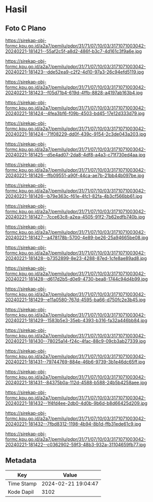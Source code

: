 # Hasil

## Foto C Plano

https://sirekap-obj-formc.kpu.go.id/a2a7/pemilu/pdpr/31/71/07/10/03/3171071003042-20240221-181421--55af2c5f-a8d2-486f-b3c7-4d161c3f9a6e.jpg

https://sirekap-obj-formc.kpu.go.id/a2a7/pemilu/pdpr/31/71/07/10/03/3171071003042-20240221-181423--dde52ea9-c2f2-4d10-97a3-26c94efd5119.jpg

https://sirekap-obj-formc.kpu.go.id/a2a7/pemilu/pdpr/31/71/07/10/03/3171071003042-20240221-181423--f05d71b4-619d-4ffb-8828-a4197ab163b4.jpg

https://sirekap-obj-formc.kpu.go.id/a2a7/pemilu/pdpr/31/71/07/10/03/3171071003042-20240221-181424--4fea3bf6-f09b-4503-bd45-17e12d333d79.jpg

https://sirekap-obj-formc.kpu.go.id/a2a7/pemilu/pdpr/31/71/07/10/03/3171071003042-20240221-181424--71f08229-dd0f-439c-9154-2c3de043a203.jpg

https://sirekap-obj-formc.kpu.go.id/a2a7/pemilu/pdpr/31/71/07/10/03/3171071003042-20240221-181425--d5e4ad07-2da8-4df8-a4a3-c71f730ed4aa.jpg

https://sirekap-obj-formc.kpu.go.id/a2a7/pemilu/pdpr/31/71/07/10/03/3171071003042-20240221-181426--ffb09551-a90f-44ca-ae7b-21bb44b097be.jpg

https://sirekap-obj-formc.kpu.go.id/a2a7/pemilu/pdpr/31/71/07/10/03/3171071003042-20240221-181426--b79e363c-f61e-4fc1-82fa-4b3cf566bb61.jpg

https://sirekap-obj-formc.kpu.go.id/a2a7/pemilu/pdpr/31/71/07/10/03/3171071003042-20240221-181427--7cce63c8-a2ea-4505-91f2-7b62edfb740b.jpg

https://sirekap-obj-formc.kpu.go.id/a2a7/pemilu/pdpr/31/71/07/10/03/3171071003042-20240221-181427--a478178b-5700-4e89-be26-25a94665be08.jpg

https://sirekap-obj-formc.kpu.go.id/a2a7/pemilu/pdpr/31/71/07/10/03/3171071003042-20240221-181428--b7352899-8e23-4288-87ed-1cfe8ae89ad8.jpg

https://sirekap-obj-formc.kpu.go.id/a2a7/pemilu/pdpr/31/71/07/10/03/3171071003042-20240221-181428--d617d2b5-d0e9-4730-bea8-1744c94d4b99.jpg

https://sirekap-obj-formc.kpu.go.id/a2a7/pemilu/pdpr/31/71/07/10/03/3171071003042-20240221-181429--e11a0580-767d-4595-ba66-d750fc2e3b45.jpg

https://sirekap-obj-formc.kpu.go.id/a2a7/pemilu/pdpr/31/71/07/10/03/3171071003042-20240221-181429--1583b5e3-35eb-4393-b316-fa32a446bb84.jpg

https://sirekap-obj-formc.kpu.go.id/a2a7/pemilu/pdpr/31/71/07/10/03/3171071003042-20240221-181430--78025a14-f24c-4fac-88c9-09cb3ab27339.jpg

https://sirekap-obj-formc.kpu.go.id/a2a7/pemilu/pdpr/31/71/07/10/03/3171071003042-20240221-181431--79744769-884e-46b6-9739-3b1e46dc65ff.jpg

https://sirekap-obj-formc.kpu.go.id/a2a7/pemilu/pdpr/31/71/07/10/03/3171071003042-20240221-181431--84375b0a-112d-4588-b588-24b5b4258aee.jpg

https://sirekap-obj-formc.kpu.go.id/a2a7/pemilu/pdpr/31/71/07/10/03/3171071003042-20240221-181432--1f4fd4ee-2db0-4d0b-9b6d-b8d66425d209.jpg

https://sirekap-obj-formc.kpu.go.id/a2a7/pemilu/pdpr/31/71/07/10/03/3171071003042-20240221-181432--7fbd8312-1198-4b94-8b1d-ffb31ede61c9.jpg

https://sirekap-obj-formc.kpu.go.id/a2a7/pemilu/pdpr/31/71/07/10/03/3171071003042-20240221-181422--c0362902-59f3-48b3-932a-31104659fb77.jpg


## Metadata

| Key        | Value               |
| ---------- | ------------------- |
| Time Stamp | 2024-02-21 19:04:47 |
| Kode Dapil | 3102                |



